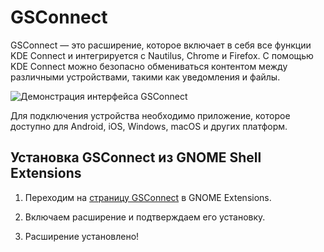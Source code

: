 # GSConnect

GSConnect — это расширение, которое включает в себя все функции KDE Connect и интегрируется с Nautilus, Chrome и Firefox. С помощью KDE Connect можно безопасно обмениваться контентом между различными устройствами, такими как уведомления и файлы.

![Демонстрация интерфейса GSConnect](/gsconnect/menu.png)

Для подключения устройства необходимо приложение, которое доступно для Android, iOS, Windows, macOS и других платформ.

## Установка GSConnect из GNOME Shell Extensions

1. Переходим на [страницу GSConnect](https://extensions.gnome.org/extension/1319/gsconnect/) в GNOME Extensions.

2. Включаем расширение и подтверждаем его установку.

3. Расширение установлено!